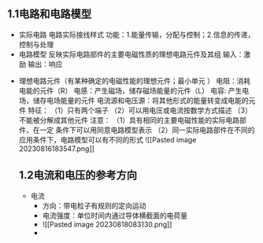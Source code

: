 ## 1.1电路和电路模型
- 实际电路
	电路实际接线样式
	功能：1.能量传输，分配与控制；2.信息的传递，控制与处理
- 电路模型
	反映实际电路部件的主要电磁性质的理想电路元件及其组
	输入：激励
	输出：响应
+ 理想电路元件（有某种确定的电磁性能的理想元件；最小单元 ）
	电阻：消耗电能的元件（R）
	电感：产生磁场，储存磁场能量的元件（L）
	电容:   产生电场，储存电场能量的元件
	电流源和电压源：将其他形式的能量转变成电能的元件
	特征：
	（1）只有两个端子
	（2）可以用电压或电流按数学方式描述
	（3）不能被分解成其他元件
	注意：
	（1）具有相同的主要电磁性能的实际电路部件，在一定               条件下可以用同意电路模型表示
	（2）同一实际电路部件在不同的应用条件下，电路模型可以有不同的形式
  ![[Pasted image 20230816183547.png]]
  ## 1.2电流和电压的参考方向
  - 电流
	  - 方向：带电粒子有规则的定向运动
	  - 电流强度：单位时间内通过导体横截面的电荷量
	  - ![[Pasted image 20230818083130.png]]
	  - 